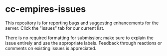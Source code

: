 # cc-empires-issues
This repository is for reporting bugs and suggesting enhancements for the server. Click the "issues" tab for our current list.

There is no required formatting for submission; make sure to explain the issue entirely and use the appropriate labels. Feedback through reactions or comments on existing issues is appreciated.
